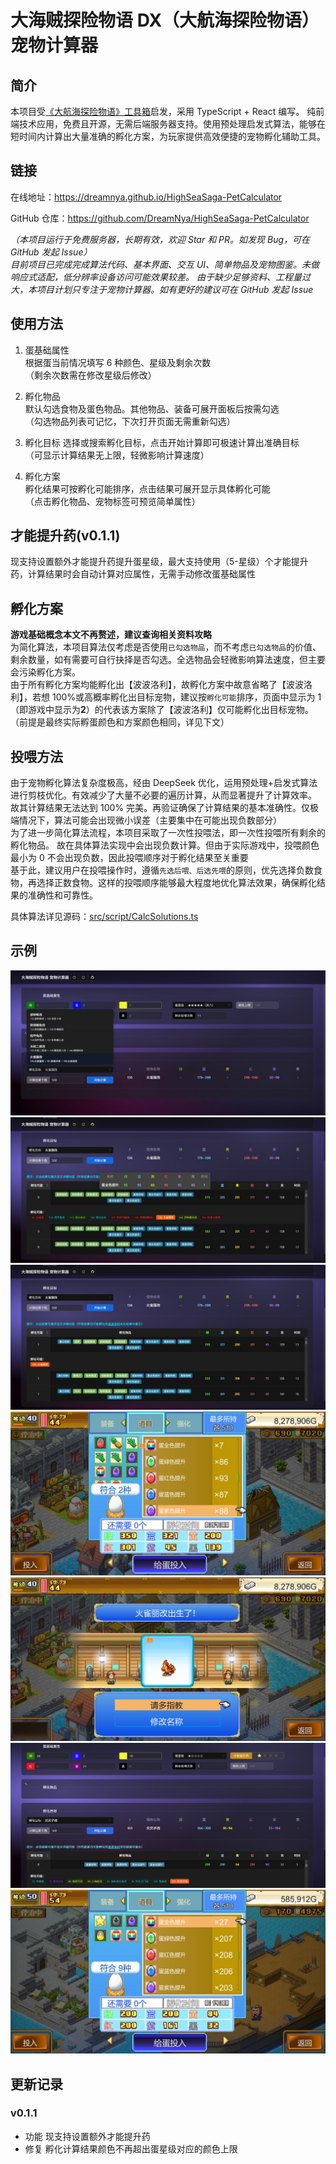 # 大海贼探险物语 DX（大航海探险物语） 宠物计算器

## 简介

本项目受[《大航海探险物语》工具箱](https://gitee.com/zhaijifu67/dahanghai)启发，采用 TypeScript + React 编写。
纯前端技术应用，免费且开源，无需后端服务器支持。使用预处理启发式算法，能够在短时间内计算出大量准确的孵化方案，为玩家提供高效便捷的宠物孵化辅助工具。

## 链接

在线地址：<https://dreamnya.github.io/HighSeaSaga-PetCalculator>

GitHub 仓库：<https://github.com/DreamNya/HighSeaSaga-PetCalculator>

_（本项目运行于免费服务器，长期有效，欢迎 Star 和 PR。如发现 Bug，可在 GitHub 发起 Issue）_  
_目前项目已完成完成算法代码、基本界面、交互 UI、简单物品及宠物图鉴。未做响应式适配，低分辨率设备访问可能效果较差。_
_由于缺少足够资料、工程量过大，本项目计划只专注于宠物计算器。如有更好的建议可在 GitHub 发起 Issue_

## 使用方法

1. 蛋基础属性  
    根据蛋当前情况填写 6 种颜色、星级及剩余次数  
   （剩余次数需在修改星级后修改）

2. 孵化物品  
   默认勾选食物及蛋色物品。其他物品、装备可展开面板后按需勾选  
   （勾选物品列表可记忆，下次打开页面无需重新勾选）

3. 孵化目标
   选择或搜索孵化目标，点击开始计算即可极速计算出准确目标  
   （可显示计算结果无上限，轻微影响计算速度）

4. 孵化方案  
   孵化结果可按孵化可能排序，点击结果可展开显示具体孵化可能  
   （点击孵化物品、宠物标签可预览简单属性）

## 才能提升药(v0.1.1)

现支持设置额外才能提升药提升蛋星级，最大支持使用（5-星级）个才能提升药，计算结果时会自动计算对应属性，无需手动修改蛋基础属性

## 孵化方案

**游戏基础概念本文不再赘述，建议查询相关资料攻略**  
为简化算法，本项目算法仅考虑是否使用`已勾选物品`，而不考虑`已勾选物品`的价值、剩余数量，如有需要可自行抉择是否勾选。全选物品会轻微影响算法速度，但主要会污染孵化方案。  
由于所有孵化方案均能孵化出【波波洛利】，故孵化方案中故意省略了【波波洛利】，若想 100%或高概率孵化出目标宠物，建议按`孵化可能`排序，页面中显示为 1（即游戏中显示为**2**）的代表该方案除了【波波洛利】仅可能孵化出目标宠物。
（前提是最终实际孵蛋颜色和方案颜色相同，详见下文）

## 投喂方法

由于宠物孵化算法复杂度极高，经由 DeepSeek 优化，运用预处理+启发式算法进行剪枝优化。有效减少了大量不必要的遍历计算，从而显著提升了计算效率。 故其计算结果无法达到 100% 完美。再验证确保了计算结果的基本准确性。仅极端情况下，算法可能会出现微小误差（主要集中在可能出现负数部分）  
为了进一步简化算法流程，本项目采取了一次性投喂法，即一次性投喂所有剩余的孵化物品。 故在具体算法实现中会出现负数计算。但由于实际游戏中，投喂颜色最小为 0 不会出现负数，因此投喂顺序对于孵化结果至关重要  
基于此，建议用户在投喂操作时，遵循`先选后喂、后选先喂`的原则，优先选择负数食物，再选择正数食物。这样的投喂顺序能够最大程度地优化算法效果，确保孵化结果的准确性和可靠性。

具体算法详见源码：[src/script/CalcSolutions.ts](src/script/CalcSolutions.ts)

## 示例

![1](example/1.jpg)
![2](example/2.jpg)
![3](example/3.jpg)
![4](example/4.jpg)
![5](example/5.jpg)
![6](example/6.jpg)
![7](example/7.jpg)

## 更新记录

### v0.1.1

- 功能 现支持设置额外才能提升药
- 修复 孵化计算结果颜色不再超出蛋星级对应的颜色上限
